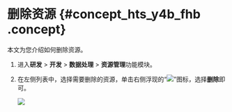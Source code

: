 # 删除资源 {#concept_hts_y4b_fhb .concept}

本文为您介绍如何删除资源。

1.  进入**研发** \> **开发** \> **数据处理** \> **资源管理**功能模块。
2.  在左侧列表中，选择需要删除的资源，单击右侧浮现的“![](http://static-aliyun-doc.oss-cn-hangzhou.aliyuncs.com/assets/img/149433/156134685041498_zh-CN.png)”图标，选择**删除**即可。

    ![](http://static-aliyun-doc.oss-cn-hangzhou.aliyuncs.com/assets/img/149633/156134685041566_zh-CN.png)


